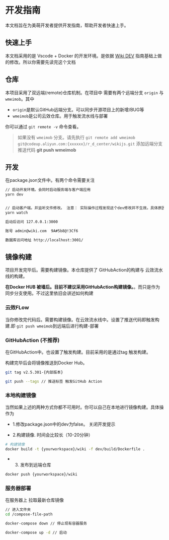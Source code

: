 # 开发指南

本文档旨在为美萌开发者提供开发指南，帮助开发者快速上手。

## 快速上手

本文档采用的是 Vscode + Docker 的开发环境。是依据 [Wiki DEV](https://docs.requarks.io/dev) 指南基础上做的修改。所以你需要先读完这个文档

## 仓库

本项目采用了双远端(remote)仓库机制。在项目中 需要有两个远端分支 `origin` 与 `wmeimob`。其中

- `origin`是默认GitHub远端分支。可以同步开源项目上的新增/BUG等
- `wmeimob`是公司云效仓库。用于触发流水线与部署

你可以通过 `git remote -v` 命令查看。

> 如果没有 `wmeimob` 分支。请先执行 `git remote add wmeimob git@codeup.aliyun.com:{xxxxxx}/r_d_center/wikijs.git` 添加远端分支
> 推送代码 **git push wmeimob**

## 开发

在package.json文件中。有两个命令需要关注

```bash
// 启动开发环境。会同时启动服务端与客户端应用
yarn dev


// 启动客户端。并监听文件修改。 注意： 实际操作过程发现这个dev修改并不生效。具体原因未查询
yarn watch
```

```bash
启动后访问 127.0.0.1:3000

账号 admin@wiki.com  9A#5b8@!3Cf6

数据库访问地址 http://localhost:3001/
```
## 镜像构建

项目开发完毕后。需要构建镜像。本仓库提供了 GitHubAction的构建与 云效流水线的构建。

**在Docker HUB 被墙后。目前不建议采用GitHubAction构建镜像。**。而只是作为同步分支使用。不过这里依旧会讲述如何构建

### 云效FLow

当你修改完代码后。需要构建镜像。在云效流水线中。设置了推送代码即触发构建.即  `git push wmeimob`到远端后进行构建-部署

### GitHubAction (不推荐)

在GitHubAction中。也设置了触发构建。目前采用的是通过tag 触发构建。

构建完毕后会将镜像推送到Docker Hub。

```bash
git tag v2.5.301-{内部版本}

git push --tags // 推送标签 触发GitHub Action
```

### 本地构建镜像

当然如果上述的两种方式你都不可用时。你可以自己在本地进行镜像构建。具体操作为

- 1.修改package.json中的dev为false。 关闭开发提示

- 2.构建镜像. 时间会比较长（10-20分钟）

```bash
# 构建镜像
docker build -t {yourworkspace}/wiki -f dev/build/Dockerfile .
```

- 3. 发布到远端仓库

```bash
docker push {yourworkspace}/wiki
```

### 服务器部署

在服务器上 拉取最新仓库镜像

```bash
// 进入文件夹
cd /compose-file-path

docker-compose down // 停止现有容器服务

docker-compose up -d // 启动
```
